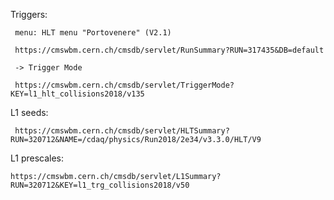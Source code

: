 Triggers:

     menu: HLT menu "Portovenere" (V2.1)
     
     https://cmswbm.cern.ch/cmsdb/servlet/RunSummary?RUN=317435&DB=default
          
     -> Trigger Mode
     
     https://cmswbm.cern.ch/cmsdb/servlet/TriggerMode?KEY=l1_hlt_collisions2018/v135
     
     
L1 seeds:

     https://cmswbm.cern.ch/cmsdb/servlet/HLTSummary?RUN=320712&NAME=/cdaq/physics/Run2018/2e34/v3.3.0/HLT/V9
     
L1 prescales:

    https://cmswbm.cern.ch/cmsdb/servlet/L1Summary?RUN=320712&KEY=l1_trg_collisions2018/v50